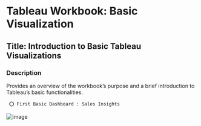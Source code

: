 # Tableau Workbook: Basic Visualization

## Title: Introduction to Basic Tableau Visualizations

### Description

Provides an overview of the workbook’s purpose and a brief introduction to Tableau’s basic functionalities.

     ⭕ First Basic Dashboard : Sales Insights 
![image](https://github.com/user-attachments/assets/4d085f76-f00d-4d1c-a083-2cd6e2f1bc0a)

